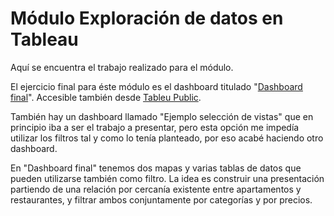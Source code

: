 # Módulo Exploración de datos en Tableau
Aquí se encuentra el trabajo realizado para el módulo.

El ejercicio final para éste módulo es el dashboard titulado "[Dashboard final](https://public.tableau.com/profile/inot8257#!/vizhome/apartamentosrestaurantes/Dashboardfinal)". Accesible también desde [Tableu Public](https://public.tableau.com/profile/inot8257#!/vizhome/apartamentosrestaurantes/Dashboardfinal).

También hay un dashboard llamado "Ejemplo selección de vistas" que en principio iba a ser el trabajo a presentar, pero esta opción me impedía utilizar los filtros tal y como lo tenía planteado, por eso acabé haciendo otro dashboard.

En "Dashboard final" tenemos dos mapas y varias tablas de datos que pueden utilizarse  también como filtro. La idea es construir una presentación partiendo de una relación por cercanía existente entre apartamentos y restaurantes, y filtrar ambos conjuntamente por categorías y por precios.